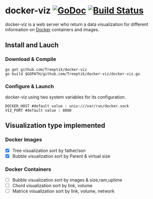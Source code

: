 # docker-viz [![GoDoc](https://godoc.org/github.com/Treeptik/docker-viz?status.svg)](https://godoc.org/github.com/Treeptik/docker-viz) [![Build Status](https://travis-ci.org/Treeptik/docker-viz.svg)](https://travis-ci.org/Treeptik/docker-viz)
docker-viz is a web server who return a data visualization for different information on [Docker](http://www.dockers.com) containers and images.

## Install and Lauch
### Download & Compile
```
go get github.com/Treeptik/docker-viz
go build $GOPATH/github.com/Treeptik/docker-viz/docker-viz.go
```

### Configure & Launch
docker-viz using two system variables for its configuration.
```
DOCKER_HOST #default value : unix:///var/run/docker.sock
VIZ_PORT #default value : 8080
```


## Visualization type implemented
### Docker Images
- [x] Tree visualization sort by father/son
- [x] Bubble visualization sort by Parent & virtual size

### Docker Containers
- [ ] Bubble visualization sort by images & size,ram,uptime
- [ ] Chord visualization sort by link, volume
- [ ] Matrice visualization sort by link, volume, network
